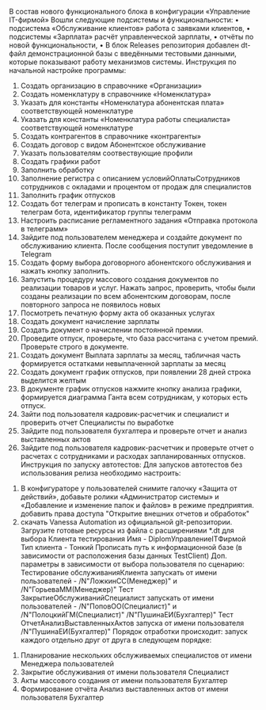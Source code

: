 В состав нового функционального блока в конфигурации «Управление IT-фирмой»
Вошли следующие подсистемы и функциональности:
•	подсистема «Обслуживание клиентов» работа с заявками клиентов,
•	подсистемы «Зарплата» расчёт управленческой зарплаты,
•	отчёты по новой функциональности,
•	В блок Releases репозитория добавлен dt-файл демонстрационной базы с введёнными тестовыми данными, которые показывают работу механизмов системы.
Инструкция по начальной настройке программы:
1.	Создать организацию в справочнике «Организации»
2.	Создать номенклатуру в справочнике «Номенклатура»
3.	Указать для константы «Номенклатура абонентская плата» соответствующей номенклатуре
4.	Указать для константы «Номенклатура работы специалиста» соответствующей номенклатуре
5.	Создать контрагентов в справочнике «контрагенты»
6.	Создать договор с видом Абонентское обслуживание
7.	Указать пользователям соотвествующие профили
8.	Создать графики работ
9.	Заполнить обработку
10.	Заполнение регистра с описанием условийОплатыСотрудников сотрудников с окладами и процентом от продаж для специалистов
11.	Заполнить график отпусков
12.	Создать бот телеграм и прописать в константу Токен, токен телеграм бота, идентификатор группы телеграмм
13.	Настроить расписание регламентного задания «Отправка протокола в телеграмм»
14.	Зайдите под пользователем менеджера и создайте документ по обслуживанию клиента. После сообщения поступит уведомление в Telegram
15.	Создать форму выбора договорного абонентского обслуживания и нажать кнопку заполнить.
16.	Запустить процедуру массового создания документов по реализации товаров и услуг. Нажать запрос, проверить, чтобы были созданы реализации по всем абонентским договорам, после повторного запроса не появилось новых
17.	Посмотреть печатную форму акта об оказанных услугах
18.	Создать документ начисление зарплаты
19.	Создать документ о начислении постоянной премии.
20.	Проведите отпуск, проверьте, что база рассчитана с учетом премий. Проверьте строго в документе.
21.	Создать документ Выплата зарплаты за месяц, табличная часть формируется остатками невыплаченной зарплаты за месяц
22.	Создать документ график отпусков, при появлении 28 дней строка выделится желтым
23.	В документе график отпусков нажмите кнопку анализа графики, формируется диаграмма Ганта всем сотрудникам, у которых есть отпуск.
24.	Зайти под пользователя кадровик-расчетчик и специалист и проверить отчет Специалисты по выработке
25.	Зайдите под пользователя бухгалтера и проверьте отчет и анализ выставленных актов
26.	Зайдите под пользователя кадровик-расчетчик и проверьте отчет о расчетах с сотрудниками и расходах запланированных отпусков.
Инструкция по запуску автотестов:
Для запусков автотестов без использования релиза необходимо настроить:
1)	В конфигураторе
у пользователей снимите галочку «Защита от действий», добавьте ролики «Администратор системы» и «Добавление и изменение папок и файлов» в режиме предприятия.
добавить права доступа "Открытие внешних отчетов и обработок"
2)	скачать Vanessa Automation из официальной git-репозитории. Загрузите готовые ресурсы из файла с расширениями *.dt для выбора Клиента тестирования Имя - DiplomУправлениеITФирмой Тип клиента - Тонкий Прописать путь к информационной базе (в зависимости от расположения базы данных TestСlient)
    Доп. параметры в зависимости от выбора пользователя по сценарию: Тестирование обслуживанияКлиента запускать от имени пользователей - /N"ЛожкинСС(Менеджер)" и /N"ГорьеваММ(Менеджер)" Тест ЗакрытиеОбслуживанийСпециалист запускать от имени пользователей - /N"ПоповОО(Специалист)" и /N"ПолоцкийГМ(Специалист)" /N"ПушинаЕИ(Бухгалтер)" Тест ОтчетАнализВыставленныхАктов запуска от имени пользователя /N"ПушинаЕИ(Бухгалтер)"
Порядок отработки происходит: запуск каждого отдельно друг от друга в следующем порядке:
1.	Планирование нескольких обслуживаемых специалистов от имени Менеджера пользователей
2.	Закрытие обслуживания от имени пользователя Специалист
3.	Акты массового создания от имени пользователя Бухгалтер
4.	Формирование отчёта Анализ выставленных актов от имени пользователя Бухгалтер

